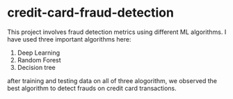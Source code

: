 # credit-card-fraud-detection

This project involves fraud detection metrics using different ML algorithms.
I have used three important algorithms here:
1. Deep Learning
2. Random Forest
3. Decision tree

after training and testing data on all of three alogorithm, we observed the best algorithm to detect frauds on credit card transactions.
